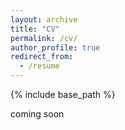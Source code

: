 ```yaml
---
layout: archive
title: "CV"
permalink: /cv/
author_profile: true
redirect_from:
  - /resume
---
```


{% include base_path %}

coming soon